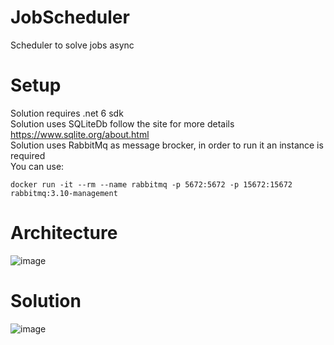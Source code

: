 # JobScheduler
Scheduler to solve jobs async

# Setup

Solution requires .net 6 sdk  <br />
Solution uses SQLiteDb follow the site for more details https://www.sqlite.org/about.html  <br />
Solution uses RabbitMq as message brocker, in order to run it an instance is required  <br />
You can use:
  ```
  docker run -it --rm --name rabbitmq -p 5672:5672 -p 15672:15672 rabbitmq:3.10-management
  ```

# Architecture

![image](https://user-images.githubusercontent.com/14985894/182467326-5e4bedd8-bb02-4ee9-8c4b-499e7b6a6100.png)

  # Solution
  
  ![image](https://user-images.githubusercontent.com/14985894/182472226-1dc10b84-124d-45fd-bb64-d26cade12f3d.png)
